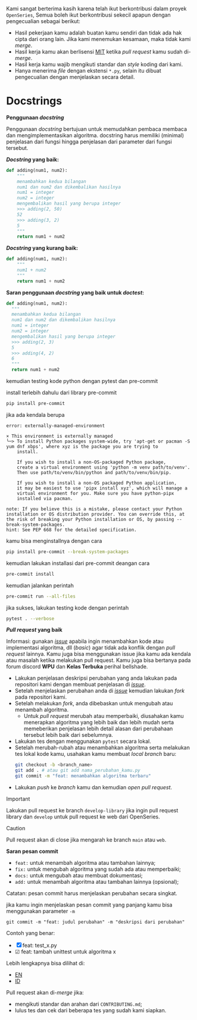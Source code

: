 Kami sangat berterima kasih karena telah ikut berkontribusi dalam proyek `OpenSeries`, Semua boleh ikut berkontribusi sekecil apapun dengan pengecualian sebagai berikut:

- Hasil pekerjaan kamu adalah buatan kamu sendiri dan tidak ada hak cipta dari orang lain. Jika kami menemukan kesamaan, maka tidak kami _merge_.
- Hasil kerja kamu akan berlisensi [MIT](LICENSE) ketika _pull request_ kamu sudah di-_merge_.
- Hasil kerja kamu wajib mengikuti standar dan _style_ koding dari kami.
- Hanya menerima _file_ dengan ekstensi `*.py`, selain itu dibuat pengecualian dengan menjelaskan secara detail.

# Docstrings

**Penggunaan _docstring_**

Penggunaan _docstring_ bertujuan untuk memudahkan pembaca membaca dan mengimplementasikan algoritma. docstring harus memiliki (minimal) penjelasan dari fungsi hingga penjelasan dari parameter dari fungsi tersebut.

**_Docstring_ yang baik:**

```py
def adding(num1, num2):
    """
    menambahkan kedua bilangan
    num1 dan num2 dan dikembalikan hasilnya
    num1 = integer
    num2 = integer
    mengembalikan hasil yang berupa integer
    >>> adding(2, 50)
    52
    >>> adding(3, 2)
    5
    """
    return num1 + num2
```

**_Docstring_ yang kurang baik:**

```py
def adding(num1, num2):
    """
    num1 + num2
    """
    return num1 + num2
```

**Saran penggunaan _docstring_ yang baik untuk _doctest_:**

```py
def adding(num1, num2):
  """
  menambahkan kedua bilangan
  num1 dan num2 dan dikembalikan hasilnya
  num1 = integer
  num2 = integer
  mengembalikan hasil yang berupa integer
  >>> adding(2, 3)
  5
  >>> adding(4, 2)
  6
  """
  return num1 + num2
```

kemudian testing kode python dengan pytest dan pre-commit

install terlebih dahulu dari library pre-commit

```bash
pip install pre-commit
```

jika ada kendala berupa

```
error: externally-managed-environment

× This environment is externally managed
╰─> To install Python packages system-wide, try 'apt-get or pacman -S yum dnf xbps', where xyz is the package you are trying to
    install.

    If you wish to install a non-OS-packaged Python package,
    create a virtual environment using 'python -m venv path/to/venv'.
    Then use path/to/venv/bin/python and path/to/venv/bin/pip.

    If you wish to install a non-OS packaged Python application,
    it may be easiest to use 'pipx install xyz', which will manage a
    virtual environment for you. Make sure you have python-pipx
    installed via pacman.

note: If you believe this is a mistake, please contact your Python installation or OS distribution provider. You can override this, at the risk of breaking your Python installation or OS, by passing --break-system-packages.
hint: See PEP 668 for the detailed specification.
```

kamu bisa menginstallnya dengan cara

```bash
pip install pre-commit --break-system-packages
```

kemudian lakukan installasi dari pre-commit deangan cara

```bash
pre-commit install
```

kemudian jalankan perintah

```bash
pre-commit run --all-files
```

jika sukses, lakukan testing kode dengan perintah

```bash
pytest . --verbose
```

**_Pull request_ yang baik**

Informasi: gunakan [_issue_](https://github.com/bellshade/Python/issues) apabila ingin menambahkan kode atau implementasi algoritma, dll (_basic_) agar tidak ada konflik dengan _pull request_ lainnya. Kamu juga bisa menggunakan issue jika kamu ada
kendala atau masalah ketika melakukan pull request. Kamu juga bisa bertanya pada forum discord **WPU** dan **Kelas Terbuka** perihal bellshade.

- Lakukan penjelasan deskripsi perubahan yang anda lakukan pada repositori kami dengan membuat penjelasan di [_issue_](https://github.com/bellshade/OpenSeries/issues).
- Setelah menjelaskan perubahan anda di [_issue_](https://github.com/bellshade/OpenSeries/issues) kemudian lakukan _fork_ pada repositori kami.
- Setelah melakukan _fork_, anda dibebaskan untuk mengubah atau menambah algoritma.
  - Untuk _pull request_ merubah atau memperbaiki, diusahakan kamu menerapkan algoritma yang lebih baik dan lebih mudah serta memeberikan penjelasan lebih detail alasan dari perubahaan tersebut lebih baik dari sebelumnya.
- Lakukan tes dengan menggunakan `pytest` secara lokal.
- Setelah merubah-rubah atau menambahkan algoritma serta melakukan tes lokal kode kamu, usahakan kamu membuat _local branch_ baru:
  ```bash
  git checkout -b <branch_name>
  git add . # atau git add nama_perubahan_kamu.py
  git commit -m "feat: menambahkan algoritma terbaru"
  ```
- Lakukan _push_ ke _branch_ kamu dan kemudian _open pull request_.

> [!IMPORTANT]
> Lakukan pull request ke branch ``develop-library`` jika ingin pull request library dan ``develop`` untuk pull request ke web dari  OpenSeries.

> [!CAUTION]
> Pull request akan di close jika mengarah ke branch ``main`` atau ``web``.

**Saran pesan commit**

- `feat:` untuk menambah algoritma atau tambahan lainnya;
- `fix:` untuk mengubah algoritma yang sudah ada atau memperbaiki;
- `docs:` untuk mengubah atau membuat dokumentasi;
- `add:` untuk menambah algoritma atau tambahan lainnya (opsional);

Catatan: pesan commit harus menjelaskan perubahan secara singkat.

jika kamu ingin menjelaskan pesan commit yang panjang kamu bisa menggunakan parameter `-m`
```
git commit -m "feat: judul perubahan" -m "deskripsi dari perubahan"
```

Contoh yang benar:

- &#9746; feat: test_x.py
- &#9745; feat: tambah unittest untuk algoritma x

Lebih lengkapnya bisa dilihat di:

- [EN](https://www.conventionalcommits.org/en/v1.0.0/)
- [ID](https://www.conventionalcommits.org/id/v1.0.0/)

Pull request akan di-_merge_ jika:

- mengikuti standar dan arahan dari `CONTRIBUTING.md`;
- lulus tes dan cek dari beberapa tes yang sudah kami siapkan.

